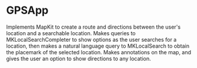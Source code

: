 # GPSApp
Implements MapKit to create a route and directions between the user's location and a searchable location. Makes queries to MKLocalSearchCompleter to show options as the user searches for a location, then makes a natural language query to MKLocalSearch to obtain the placemark of the selected location. Makes annotations on the map, and gives the user an option to show directions to any location.
